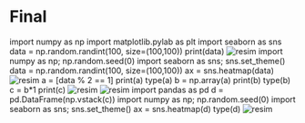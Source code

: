 # Final
import numpy as np
import matplotlib.pylab as plt
import seaborn as sns
data = np.random.randint(100, size=(100,100))
print(data)
![resim](https://user-images.githubusercontent.com/95621469/149931797-b86ab985-4b20-4c27-8724-f89bf8ada00c.png)
import numpy as np; np.random.seed(0)
import seaborn as sns; sns.set_theme()
data = np.random.randint(100, size=(100,100))
ax = sns.heatmap(data)
![resim](https://user-images.githubusercontent.com/95621469/149931828-3de26123-bbd5-4b44-815c-4b37f478efd1.png)
a = [data % 2 == 1]
print(a)
type(a)
b = np.array(a)
print(b)
type(b)
c = b*1
print(c)
![resim](https://user-images.githubusercontent.com/95621469/149931869-1d2430c5-8af1-4525-afdf-e0911d662b0a.png)
![resim](https://user-images.githubusercontent.com/95621469/149931876-c5294388-7b1a-4df6-aa82-9bdeaf77cb58.png)
import pandas as pd
d = pd.DataFrame(np.vstack(c))
import numpy as np; np.random.seed(0)
import seaborn as sns; sns.set_theme()
ax = sns.heatmap(d)
type(d)
![resim](https://user-images.githubusercontent.com/95621469/149931894-0dac8684-23be-45ae-a87a-c145567f45c0.png)
